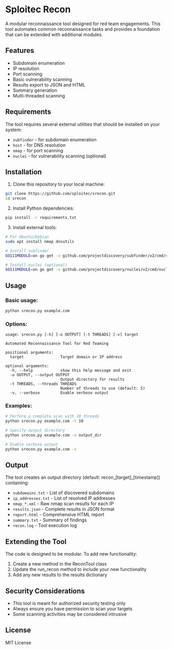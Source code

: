 # Sploitec Recon

A modular reconnaissance tool designed for red team engagements. This tool automates common reconnaissance tasks and provides a foundation that can be extended with additional modules.

## Features

- Subdomain enumeration
- IP resolution
- Port scanning
- Basic vulnerability scanning
- Results export to JSON and HTML
- Summary generation
- Multi-threaded scanning

## Requirements

The tool requires several external utilities that should be installed on your system:

- `subfinder` - for subdomain enumeration
- `host` - for DNS resolution
- `nmap` - for port scanning
- `nuclei` - for vulnerability scanning (optional)

## Installation

1. Clone this repository to your local machine:
```bash
git clone https://github.com/sploitec/srecon.git
cd srecon
```

2. Install Python dependencies:
```bash
pip install -r requirements.txt
```

3. Install external tools:
```bash
# For Ubuntu/Debian
sudo apt install nmap dnsutils

# Install subfinder
GO111MODULE=on go get -v github.com/projectdiscovery/subfinder/v2/cmd/subfinder

# Install nuclei (optional)
GO111MODULE=on go get -v github.com/projectdiscovery/nuclei/v2/cmd/nuclei
```

## Usage

### Basic usage:

```bash
python srecon.py example.com
```

### Options:

```
usage: srecon.py [-h] [-o OUTPUT] [-t THREADS] [-v] target

Automated Reconnaissance Tool for Red Teaming

positional arguments:
  target                Target domain or IP address

optional arguments:
  -h, --help            show this help message and exit
  -o OUTPUT, --output OUTPUT
                        Output directory for results
  -t THREADS, --threads THREADS
                        Number of threads to use (default: 5)
  -v, --verbose         Enable verbose output
```

### Examples:

```bash
# Perform a complete scan with 10 threads
python srecon.py example.com -t 10

# Specify output directory
python srecon.py example.com -o output_dir

# Enable verbose output
python srecon.py example.com -v
```

## Output

The tool creates an output directory (default: recon_[target]_[timestamp]) containing:

- `subdomains.txt` - List of discovered subdomains
- `ip_addresses.txt` - List of resolved IP addresses
- `nmap_*.xml` - Raw nmap scan results for each IP
- `results.json` - Complete results in JSON format
- `report.html` - Comprehensive HTML report
- `summary.txt` - Summary of findings
- `recon.log` - Tool execution log

## Extending the Tool

The code is designed to be modular. To add new functionality:

1. Create a new method in the ReconTool class
2. Update the run_recon method to include your new functionality
3. Add any new results to the results dictionary

## Security Considerations

- This tool is meant for authorized security testing only
- Always ensure you have permission to scan your targets
- Some scanning activities may be considered intrusive

## License

MIT License


